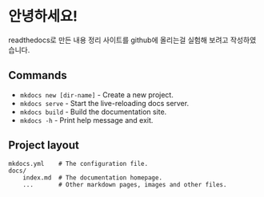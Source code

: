 # 안녕하세요!

readthedocs로 만든 내용 정리 사이트를 github에 올리는걸 실험해 보려고 작성하였습니다.

## Commands

* `mkdocs new [dir-name]` - Create a new project.
* `mkdocs serve` - Start the live-reloading docs server.
* `mkdocs build` - Build the documentation site.
* `mkdocs -h` - Print help message and exit.

## Project layout

    mkdocs.yml    # The configuration file.
    docs/
        index.md  # The documentation homepage.
        ...       # Other markdown pages, images and other files.
